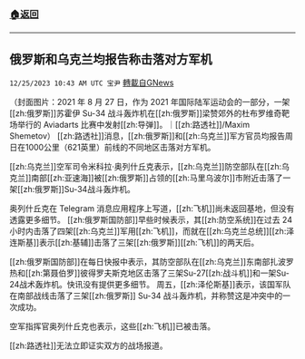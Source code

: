 ###  [:house:返回](README.md)
---


## 俄罗斯和乌克兰均报告称击落对方军机
`12/25/2023 10:43 AM UTC 宝尹` [轉載自GNews](https://gnews.org/articles/2149494)

（封面图片：2021 年 8 月 27 日，作为 2021 年国际陆军运动会的一部分，一架[[zh:俄罗斯]]苏霍伊 Su-34 战斗轰炸机在[[zh:俄罗斯]]梁赞郊外的杜布罗维奇靶场举行的 Aviadarts 比赛中发射[[zh:导弹]]。｜[[zh:路透社]]/Maxim Shemetov）
[[zh:路透社]]消息，[[zh:俄罗斯]]和[[zh:乌克兰]]军方官员均报告周日在1000公里（621英里）前线的不同地区击落对方军机。

[[zh:乌克兰]]空军司令米科拉·奥列什丘克表示，[[zh:乌克兰]]防空部队在[[zh:乌克兰]]南部[[zh:亚速海]]被[[zh:俄罗斯]]占领的[[zh:马里乌波尔]]市附近击落了一架[[zh:俄罗斯]]Su-34战斗轰炸机。

奥列什丘克在 Telegram 消息应用程序上写道，[[zh:飞机]]尚未返回基地，但没有透露更多细节。
[[zh:俄罗斯国防部]]早些时候表示，其[[zh:防空系统]]在过去 24 小时内击落了四架[[zh:乌克兰]]军用[[zh:飞机]]，而就在[[zh:乌克兰总统]][[zh:泽连斯基]]表示[[zh:基辅]]击落了三架[[zh:俄罗斯]][[zh:飞机]]的两天后。

[[zh:俄罗斯国防部]]在每日快报中表示，其防空部队在[[zh:乌克兰]]东南部扎波罗热和[[zh:第聂伯罗]]彼得罗夫斯克地区击落了三架Su-27[[zh:战斗机]]和一架Su-24战术轰炸机。快讯没有提供更多细节。
周五，[[zh:泽伦斯基]]表示，该国军队在南部战线击落了三架[[zh:俄罗斯]] Su-34 战斗轰炸机，并称赞这是冲突中的一次成功。

空军指挥官奥列什丘克也表示，这些[[zh:飞机]]已被击落。

[[zh:路透社]]无法立即证实双方的战场报道。

